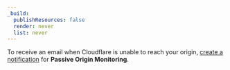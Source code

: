 ```yaml
---
_build:
  publishResources: false
  render: never
  list: never
---
```


To receive an email when Cloudflare is unable to reach your origin, [create a notification](/notifications/get-started/#create-a-notification) for **Passive Origin Monitoring**.
